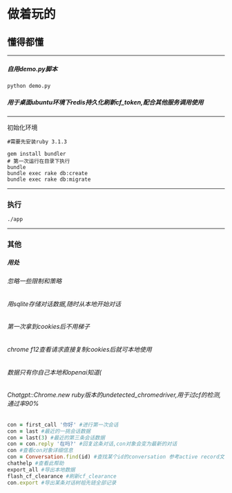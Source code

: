 # 做着玩的
## 懂得都懂

-----

##### 自用demo.py脚本

```
python demo.py
```

##### 用于桌面ubuntu环境下redis持久化刷新cf_token,配合其他服务调用使用

-----
初始化环境
```
#需要先安装ruby 3.1.3

gem install bundler
# 第一次运行在目录下执行
bundle
bundle exec rake db:create
bundle exec rake db:migrate

```

-----
### 执行

```
./app
```
------
### 其他

##### 用处
###### 忽略一些限制和策略
###### 用sqlite存储对话数据,随时从本地开始对话
###### 第一次拿到cookies后不用梯子
###### chrome f12查看请求直接复制cookies后就可本地使用
###### 数据只有你自己本地和openai知道(

###### Chatgpt::Chrome.new ruby版本的undetected_chromedriver,用于过cf的检测,通过率90%

```ruby
con = first_call '你好' #进行第一次会话
con = last #最近的一挑会话数据
con = last(3) #最近的第三条会话数据
con = con.reply '在吗?' #回复这条对话,con对象会变为最新的对话
con #查看con对象详细信息
con = Conversation.find(id) #查找某个id的conversation 参考active record文档
chathelp #查看此帮助
export_all #导出本地数据
flash_cf_clearance #刷新cf_clearance
con.export #导出某条对话树祖先链全部记录
```
